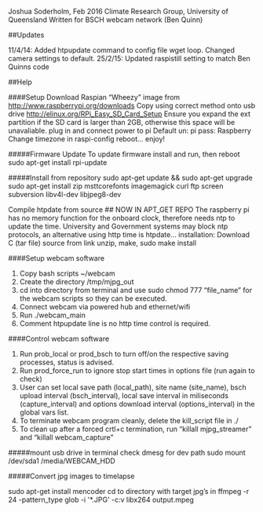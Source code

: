 Joshua Soderholm, Feb 2016
Climate Research Group, University of Queensland
Written for BSCH webcam network (Ben Quinn)

##Updates

11/4/14: Added htpupdate command to config file wget loop. Changed camera settings to default.
25/2/15: Updated raspistill setting to match Ben Quinns code

##Help

####Setup
Download Raspian “Wheezy” image from http://www.raspberrypi.org/downloads
Copy using correct method onto usb drive http://elinux.org/RPi_Easy_SD_Card_Setup
Ensure you expand the ext partition if the SD card is larger than 2GB, otherwise this space will be unavaliable.
plug in and connect power to pi
Default un: pi pass: Raspberry
Change timezone in raspi-config
reboot... enjoy!

#####Firmware Update
To update firmware install and run, then reboot
sudo apt-get install rpi-update

#####Install from repository
sudo apt-get update && sudo apt-get upgrade
sudo apt-get install zip msttcorefonts imagemagick curl ftp screen subversion libv4l-dev libjpeg8-dev

Compile htpdate from source ## NOW IN APT_GET REPO
The raspberry pi has no memory function for the onboard clock, therefore needs ntp to update the time. University and Government systems may block ntp protocols, an alternative using http time is htpdate...
installation:
Download C (tar file) source from link
unzip, make, sudo make install


####Setup webcam software
1. Copy bash scripts ~/webcam
2. Create the directory /tmp/mjpg_out
3. cd into directory from terminal and use sudo chmod 777 “file_name” for the webcam scripts so they can be executed.
4. Connect webcam via powered hub and ethernet/wifi
5. Run ./webcam_main
6. Comment htpupdate line is no http time control is required.

####Control webcam software
1. Run prob_local or prod_bsch to turn off/on the respective saving processes, status is advised.
2. Run prod_force_run to ignore stop start times in options file (run again to check)
3. User can set local save path (local_path), site name (site_name), bsch upload interval (bsch_interval), local save interval in miliseconds (capture_interval) and options download interval (options_interval) in the global vars list.
4. To terminate webcam program cleanly, delete the kill_script file in ./
5. To clean up after a forced crtl+c termination, run “killall mjpg_streamer” and “killall webcam_capture”

#####mount usb drive in terminal
check dmesg for dev path
sudo mount /dev/sda1 /media/WEBCAM_HDD


#####Convert jpg images to timelapse

sudo apt-get install mencoder
cd to directory with target jpg’s in
ffmpeg -r 24 -pattern_type glob -i '*.JPG' -c:v libx264 output.mpeg



